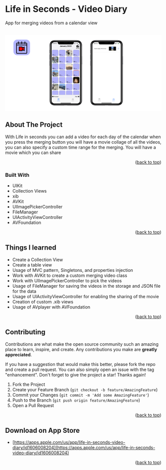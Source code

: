 # Life in Seconds - Video Diary
App for merging videos from a calendar view 



<!-- PROJECT LOGO -->
<br />
<div align="center">
  <a href="https://github.com/Riccardoios/life-in-seconds-video-diary/">
    <img src="images/life in seconds.png" ">
  </a>

</div>





<!-- ABOUT THE PROJECT -->
## About The Project

With Life in seconds you can add a video for each day of the calendar when you press the merging button you will have a movie collage of all the videos, you can also specify a custom time range for the merging. You will have a movie which you can share

<p align="right">(<a href="#top">back to top</a>)</p>



### Built With

* UIKit
* Collection Views
* xib
* AVKit
* UIImagePickerController
* FileManager
* UIActivityViewController
* AVFoundation

<p align="right">(<a href="#top">back to top</a>)</p>



<!-- Things I learned -->
## Things I learned

* Create a Collection View
* Create a table view
* Usage of MVC pattern, Singletons, and properties injection
* Work with AVKit to create a custom merging video class
* Work with UIImagePickerController to pick the videos
* Usage of FileManager for saving the videos in the storage and JSON file for the data
* Usage of UIActivityViewController for enabling the sharing of the movie
* Creation of custom .xib views
* Usage of AVplayer with AVFoundation



<p align="right">(<a href="#top">back to top</a>)</p>



<!-- CONTRIBUTING -->
## Contributing

Contributions are what make the open source community such an amazing place to learn, inspire, and create. Any contributions you make are **greatly appreciated**.

If you have a suggestion that would make this better, please fork the repo and create a pull request. You can also simply open an issue with the tag "enhancement".
Don't forget to give the project a star! Thanks again!

1. Fork the Project
2. Create your Feature Branch (`git checkout -b feature/AmazingFeature`)
3. Commit your Changes (`git commit -m 'Add some AmazingFeature'`)
4. Push to the Branch (`git push origin feature/AmazingFeature`)
5. Open a Pull Request

<p align="right">(<a href="#top">back to top</a>)</p>



<!-- Download on App Store -->
## Download on App Store

* [https://apps.apple.com/us/app/life-in-seconds-video-diary/id1606008204](https://apps.apple.com/us/app/life-in-seconds-video-diary/id1606008204)


<p align="right">(<a href="#top">back to top</a>)</p>


